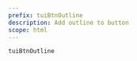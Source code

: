 ```yaml
---
prefix: tuiBtnOutline
description: Add outline to button
scope: html
---
```


```html
tuiBtnOutline
```